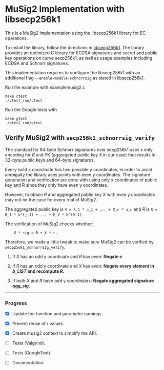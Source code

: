 # MuSig2 Implementation with libsecp256k1
This is a MuSig2 implementation using the libsecp256k1 library for EC operations.

To install the library, follow the directions in [libsecp256k1](https://github.com/bitcoin-core/secp256k1).
The library provides an optimized C library for ECDSA signatures and secret and public key operations on curve 
secp256k1, as well as usage examples including ECDSA and Schnorr signatures.

This implementation requires to configure the libsecp256k1 with an additional flag 
`--enable-module-schnorrsig` as stated in [libsecp256k1](https://github.com/bitcoin-core/secp256k1).

Run the example with examplemusig2.c

```
make ctest
./ctest_run/ctest
```

Run the Google tests with

```
make gtest
./gtest_run/gtest
```

## Verify MuSig2 with `secp256k1_schnorrsig_verify`
The standard for 64-byte Schnorr signatures over secp256k1 uses x only encoding for _R_ and PK (aggregated public 
key _X_ in our case) that results in 32-byte public keys and 64-byte signatures.

Every valid x coordinate has two possible y coordinates, in order to avoid ambiguity the library uses points with 
even y coordinates. The signature generation and verification are done with using only x coordinates of public key 
and R since they only have even y coordinates.

However, to obtain _R_ and aggregated public key _X_ with even y coordinates may not be the case for every trial of 
MuSig2.

The aggregated public key is `X = X_1 * a_1 + ... + X_n * a_n` and _R_ is `R = R_1 * b^(j-1) + ... + R_V * b^(V-1)`.

The verification of MuSig2 checks whether:

```
    G * sig = R + X * c.
```

Therefore, we made a little tweak to make sure MuSig2 can be verified by `secp256k1_schnorrsig_verify`.

1. If _X_ has an odd y coordinate and _R_ has even: **Negate _c_**

2. If _R_ has an odd y coordinate and _X_ has even: **Negate every element in _b_LIST_ and recompute _R_.**

3. If both _X_ and _R_ have odd y coordinates: **Negate aggregated signature _agg_sig_.** 

___

### Progress

- [x] Update the function and parameter namings.
- [x] Prevent reuse of r values.
- [x] Create musig2 context to simplify the API.
- [ ] Tests (Valgrind).
- [ ] Tests (GoogleTest).
- [ ] Documentation.


















